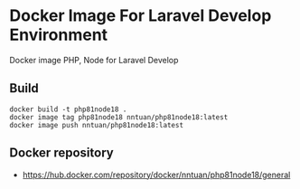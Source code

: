 # Docker Image For Laravel Develop Environment
Docker image PHP, Node for Laravel Develop

## Build
```shell
docker build -t php81node18 .
docker image tag php81node18 nntuan/php81node18:latest
docker image push nntuan/php81node18:latest
```

## Docker repository
- https://hub.docker.com/repository/docker/nntuan/php81node18/general
